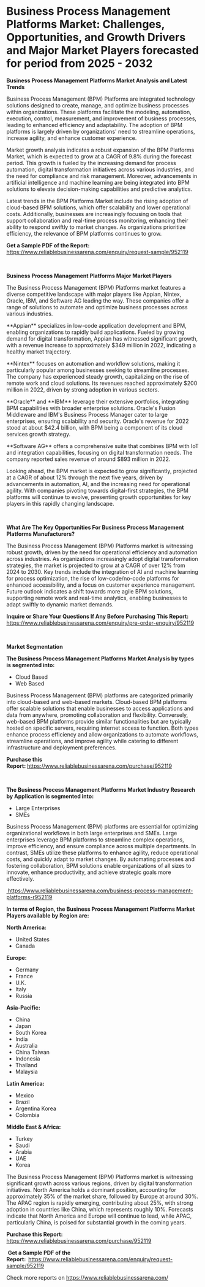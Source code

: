 <p><h1>Business Process Management Platforms Market: Challenges, Opportunities, and Growth Drivers and Major Market Players forecasted for period from 2025 - 2032</h1></p><p><strong>Business Process Management Platforms Market Analysis and Latest Trends</strong></p>
<p><p>Business Process Management (BPM) Platforms are integrated technology solutions designed to create, manage, and optimize business processes within organizations. These platforms facilitate the modeling, automation, execution, control, measurement, and improvement of business processes, leading to enhanced efficiency and adaptability. The adoption of BPM platforms is largely driven by organizations' need to streamline operations, increase agility, and enhance customer experience.</p><p>Market growth analysis indicates a robust expansion of the BPM Platforms Market, which is expected to grow at a CAGR of 9.8% during the forecast period. This growth is fueled by the increasing demand for process automation, digital transformation initiatives across various industries, and the need for compliance and risk management. Moreover, advancements in artificial intelligence and machine learning are being integrated into BPM solutions to elevate decision-making capabilities and predictive analytics.</p><p>Latest trends in the BPM Platforms Market include the rising adoption of cloud-based BPM solutions, which offer scalability and lower operational costs. Additionally, businesses are increasingly focusing on tools that support collaboration and real-time process monitoring, enhancing their ability to respond swiftly to market changes. As organizations prioritize efficiency, the relevance of BPM platforms continues to grow.</p></p>
<p><strong>Get a Sample PDF of the Report:&nbsp;</strong> <a href="https://www.reliablebusinessarena.com/enquiry/request-sample/952119?utm_campaign=3121&utm_medium=2&utm_source=Github&utm_content=ia&utm_term=06032025&utm_id=business-process-management-platforms">https://www.reliablebusinessarena.com/enquiry/request-sample/952119</a></p>
<p>&nbsp;</p>
<p><strong>Business Process Management Platforms Major Market Players</strong></p>
<p><p>The Business Process Management (BPM) Platforms market features a diverse competitive landscape with major players like Appian, Nintex, Oracle, IBM, and Software AG leading the way. These companies offer a range of solutions to automate and optimize business processes across various industries.</p><p>**Appian** specializes in low-code application development and BPM, enabling organizations to rapidly build applications. Fueled by growing demand for digital transformation, Appian has witnessed significant growth, with a revenue increase to approximately $349 million in 2022, indicating a healthy market trajectory.</p><p>**Nintex** focuses on automation and workflow solutions, making it particularly popular among businesses seeking to streamline processes. The company has experienced steady growth, capitalizing on the rise of remote work and cloud solutions. Its revenues reached approximately $200 million in 2022, driven by strong adoption in various sectors.</p><p>**Oracle** and **IBM** leverage their extensive portfolios, integrating BPM capabilities with broader enterprise solutions. Oracle's Fusion Middleware and IBM's Business Process Manager cater to large enterprises, ensuring scalability and security. Oracle's revenue for 2022 stood at about $42.4 billion, with BPM being a component of its cloud services growth strategy.</p><p>**Software AG** offers a comprehensive suite that combines BPM with IoT and integration capabilities, focusing on digital transformation needs. The company reported sales revenue of around $893 million in 2022. </p><p>Looking ahead, the BPM market is expected to grow significantly, projected at a CAGR of about 12% through the next five years, driven by advancements in automation, AI, and the increasing need for operational agility. With companies pivoting towards digital-first strategies, the BPM platforms will continue to evolve, presenting growth opportunities for key players in this rapidly changing landscape.</p></p>
<p>&nbsp;</p>
<p><strong>What Are The Key Opportunities For Business Process Management Platforms Manufacturers?</strong></p>
<p><p>The Business Process Management (BPM) Platforms market is witnessing robust growth, driven by the need for operational efficiency and automation across industries. As organizations increasingly adopt digital transformation strategies, the market is projected to grow at a CAGR of over 12% from 2024 to 2030. Key trends include the integration of AI and machine learning for process optimization, the rise of low-code/no-code platforms for enhanced accessibility, and a focus on customer experience management. Future outlook indicates a shift towards more agile BPM solutions, supporting remote work and real-time analytics, enabling businesses to adapt swiftly to dynamic market demands.</p></p>
<p><strong>Inquire or Share Your Questions If Any Before Purchasing This Report:</strong> <a href="https://www.reliablebusinessarena.com/enquiry/pre-order-enquiry/952119?utm_campaign=3121&utm_medium=2&utm_source=Github&utm_content=ia&utm_term=06032025&utm_id=business-process-management-platforms">https://www.reliablebusinessarena.com/enquiry/pre-order-enquiry/952119</a></p>
<p>&nbsp;</p>
<p><strong>Market Segmentation</strong></p>
<p><strong>The Business Process Management Platforms Market Analysis by types is segmented into:</strong></p>
<p><ul><li>Cloud Based</li><li>Web Based</li></ul></p>
<p><p>Business Process Management (BPM) platforms are categorized primarily into cloud-based and web-based markets. Cloud-based BPM platforms offer scalable solutions that enable businesses to access applications and data from anywhere, promoting collaboration and flexibility. Conversely, web-based BPM platforms provide similar functionalities but are typically hosted on specific servers, requiring internet access to function. Both types enhance process efficiency and allow organizations to automate workflows, streamline operations, and improve agility while catering to different infrastructure and deployment preferences.</p></p>
<p><strong>Purchase this Report:&nbsp;</strong><a href="https://www.reliablebusinessarena.com/purchase/952119?utm_campaign=3121&utm_medium=2&utm_source=Github&utm_content=ia&utm_term=06032025&utm_id=business-process-management-platforms">https://www.reliablebusinessarena.com/purchase/952119</a></p>
<p>&nbsp;</p>
<p><strong>The Business Process Management Platforms Market Industry Research by Application is segmented into:</strong></p>
<p><ul><li>Large Enterprises</li><li>SMEs</li></ul></p>
<p><p>Business Process Management (BPM) platforms are essential for optimizing organizational workflows in both large enterprises and SMEs. Large enterprises leverage BPM platforms to streamline complex operations, improve efficiency, and ensure compliance across multiple departments. In contrast, SMEs utilize these platforms to enhance agility, reduce operational costs, and quickly adapt to market changes. By automating processes and fostering collaboration, BPM solutions enable organizations of all sizes to innovate, enhance productivity, and achieve strategic goals more effectively.</p></p>
<p><a href="https://www.reliablebusinessarena.com/business-process-management-platforms-r952119?utm_campaign=3121&utm_medium=2&utm_source=Github&utm_content=ia&utm_term=06032025&utm_id=business-process-management-platforms">&nbsp;https://www.reliablebusinessarena.com/business-process-management-platforms-r952119</a></p>
<p><strong>In terms of Region, the Business Process Management Platforms Market Players available by Region are:</strong></p>
<p>
    <p> <strong> North America: </strong>
        <ul>
            <li>United States</li>
            <li>Canada</li>
        </ul>
        </p> 
    <p> <strong> Europe: </strong>
        <ul>
            <li>Germany</li>
            <li>France</li>
            <li>U.K.</li>
            <li>Italy</li>
            <li>Russia</li>
        </ul>
        </p> 
    <p> <strong> Asia-Pacific: </strong>
        <ul>
            <li>China</li>
            <li>Japan</li>
            <li>South Korea</li>
            <li>India</li>
            <li>Australia</li>
            <li>China Taiwan</li>
            <li>Indonesia</li>
            <li>Thailand</li>
            <li>Malaysia</li>
        </ul>
        </p> 
    <p> <strong> Latin America: </strong>
        <ul>
            <li>Mexico</li>
            <li>Brazil</li>
            <li>Argentina Korea</li>
            <li>Colombia</li>
        </ul>
        </p> 
    <p> <strong> Middle East & Africa: </strong>
        <ul>
            <li>Turkey</li>
            <li>Saudi</li>
            <li>Arabia</li>
            <li>UAE</li>
            <li>Korea</li>
        </ul>
    </p>
    </p>
<p><p>The Business Process Management (BPM) Platforms market is witnessing significant growth across various regions, driven by digital transformation initiatives. North America holds a dominant position, accounting for approximately 35% of the market share, followed by Europe at around 30%. The APAC region is rapidly emerging, contributing about 25%, with strong adoption in countries like China, which represents roughly 10%. Forecasts indicate that North America and Europe will continue to lead, while APAC, particularly China, is poised for substantial growth in the coming years.</p></p>
<p><strong>Purchase this Report: </strong><a href="https://www.reliablebusinessarena.com/purchase/952119?utm_campaign=3121&utm_medium=2&utm_source=Github&utm_content=ia&utm_term=06032025&utm_id=business-process-management-platforms">https://www.reliablebusinessarena.com/purchase/952119</a></p>
<p>&nbsp;<strong>Get a Sample PDF of the Report:&nbsp;&nbsp;</strong><a href="https://www.reliablebusinessarena.com/enquiry/request-sample/952119?utm_campaign=3121&utm_medium=2&utm_source=Github&utm_content=ia&utm_term=06032025&utm_id=business-process-management-platforms">https://www.reliablebusinessarena.com/enquiry/request-sample/952119</a></p>
<p><strong></strong></p>
<p>Check more reports on <a href="https://www.reliablebusinessarena.com/?utm_campaign=3121&utm_medium=2&utm_source=Github&utm_content=ia&utm_term=06032025&utm_id=business-process-management-platforms">https://www.reliablebusinessarena.com/</a></p>